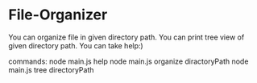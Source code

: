 # File-Organizer
You can organize file in given directory path.
You can print tree view of given directory path.
You can take help:)

commands:
  node main.js help
  node main.js organize diractoryPath
  node main.js tree directoryPath
